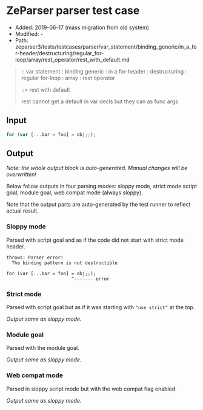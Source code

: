 # ZeParser parser test case

- Added: 2019-06-17 (mass migration from old system)
- Modified: -
- Path: zeparser3/tests/testcases/parser/var_statement/binding_generic/in_a_for-header/destructuring/regular_for-loop/array/rest_operator/rest_with_default.md

> :: var statement : binding generic : in a for-header : destructuring : regular for-loop : array : rest operator
>
> ::> rest with default
>
> rest cannot get a default in var decls but they can as func args

## Input


`````js
for (var [...bar = foo] = obj;;);
`````

## Output

_Note: the whole output block is auto-generated. Manual changes will be overwritten!_

Below follow outputs in four parsing modes: sloppy mode, strict mode script goal, module goal, web compat mode (always sloppy).

Note that the output parts are auto-generated by the test runner to reflect actual result.

### Sloppy mode

Parsed with script goal and as if the code did not start with strict mode header.

`````
throws: Parser error!
  The binding pattern is not destructible

for (var [...bar = foo] = obj;;);
                        ^------- error
`````

### Strict mode

Parsed with script goal but as if it was starting with `"use strict"` at the top.

_Output same as sloppy mode._

### Module goal

Parsed with the module goal.

_Output same as sloppy mode._

### Web compat mode

Parsed in sloppy script mode but with the web compat flag enabled.

_Output same as sloppy mode._
